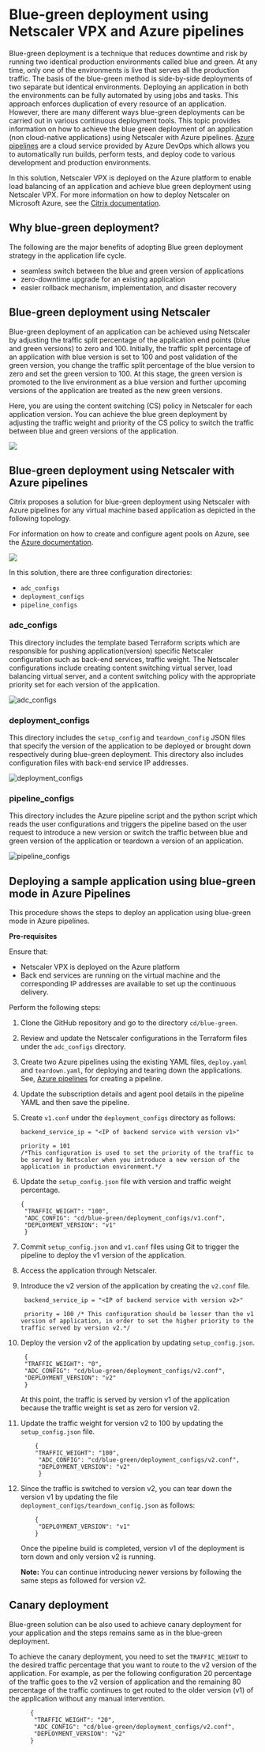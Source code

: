 # Blue-green deployment using Netscaler VPX and Azure pipelines

Blue-green deployment is a technique that reduces downtime and risk by running two identical production environments called blue and green. At any time, only one of the environments is live that serves all the production traffic. The basis of the blue-green method is side-by-side deployments of two separate but identical environments. Deploying an application in both the environments can be fully automated by using jobs and tasks. This approach enforces duplication of every resource of an application. However, there are many different ways blue-green deployments can be carried out in various continuous deployment tools. This topic provides information on how to achieve the blue green deployment of an application (non cloud-native applications) using Netscaler with Azure pipelines. [Azure pipelines](https://docs.microsoft.com/en-us/azure/devops/pipelines/create-first-pipeline) are a cloud service provided by Azure DevOps which allows you to automatically run builds, perform tests, and deploy code to various development and production environments.

In this solution, Netscaler VPX is deployed on the Azure platform to enable load balancing of an application and achieve blue green deployment using Netscaler VPX. For more information on how to deploy Netscaler on Microsoft Azure, see the [Citrix documentation](https://docs.citrix.com/en-us/citrix-adc/current-release/deploying-vpx/deploy-vpx-on-azure.html).


## Why blue-green deployment?

The following are the major benefits of adopting Blue green deployment strategy in the application life cycle.

- seamless switch between the blue and green version of applications
- zero-downtime upgrade for an existing application
- easier rollback mechanism, implementation, and disaster recovery

## Blue-green deployment using Netscaler

Blue-green deployment of an application can be achieved using Netscaler by adjusting the traffic split percentage of the application end points (blue and green versions) to zero and 100. Initially, the traffic split percentage of an application with blue version is set to 100 and post validation of the green version, you change the traffic split percentage of the blue version to zero and set the green version to 100. At this stage, the green version is promoted to the live environment as a blue version and further upcoming versions of the application are treated as the new green versions.

Here, you are using the content switching (CS) policy in Netscaler for each application version. You can achieve the blue green deployment by adjusting the traffic weight and priority of the CS policy to switch the traffic between blue and green versions of the application.

![](../../docs/media/blue-green-deployment.png)

## Blue-green deployment using Netscaler with Azure pipelines

Citrix proposes a solution for blue-green deployment using Netscaler with Azure pipelines for any virtual machine based application as depicted in the following topology.

For information on how to create and configure agent pools on Azure, see the [Azure documentation](https://docs.microsoft.com/en-us/azure/devops/pipelines/agents/pools-queues?view=azure-devops&tabs=yaml%2Cbrowser).

![](../../docs/media/topology-blue-green.png)

In this solution, there are three configuration directories:

- `adc_configs`
- `deployment_configs`
- `pipeline_configs`


### adc_configs

This directory includes the template based Terraform scripts which are responsible for pushing application(version) specific Netscaler configuration such as back-end services, traffic weight. The Netscaler configurations include creating content switching virtual server, load balancing virtual server, and a content switching policy with the appropriate priority set for each version of the application.

![adc_configs](../../docs/media/adc-configs.png)

### deployment_configs

This directory includes the `setup_config` and `teardown_config` JSON files that specify the version of the application to be deployed or brought down respectively during blue-green deployment. This directory also includes configuration files with back-end service IP addresses.

![deployment_configs](../../docs/media/deployment-configs-bg.png)

### pipeline_configs

This directory includes the Azure pipeline script and the python script which reads the user configurations and triggers the pipeline based on the user request to introduce a new version or switch the traffic between blue and green version of the application or teardown a version of an application.

![pipeline_configs](../../docs/media/pipeline-configs-bg.png)

## Deploying a sample application using blue-green mode in Azure Pipelines

This procedure shows the steps to deploy an application using blue-green mode in Azure pipelines. 

**Pre-requisites**

Ensure that:
- Netscaler VPX is deployed on the Azure platform
- Back end services are running on the virtual machine and the corresponding IP addresses are available to set up the continuous delivery. 

Perform the following steps:

1. Clone the GitHub repository and go to the directory `cd/blue-green`.

1. Review and update the Netscaler configurations in the Terraform files under the `adc_configs` directory.

1. Create two Azure pipelines using the existing YAML files, `deploy.yaml` and `teardown.yaml`, for deploying and tearing down the applications. See, [Azure pipelines](https://docs.microsoft.com/en-us/azure/devops/pipelines/create-first-pipeline) for creating a pipeline.

1. Update the subscription details and agent pool details in the pipeline YAML and then save the pipeline.

1. Create `v1.conf` under the `deployment_configs` directory as follows:

       backend_service_ip = "<IP of backend service with version v1>"

       priority = 101 
       /*This configuration is used to set the priority of the traffic to be served by Netscaler when you introduce a new version of the application in production environment.*/

1. Update the `setup_config.json` file with version and traffic weight percentage.

       {
        "TRAFFIC_WEIGHT": "100",
        "ADC_CONFIG": "cd/blue-green/deployment_configs/v1.conf",
        "DEPLOYMENT_VERSION": "v1"
        }

1. Commit `setup_config.json` and `v1.conf` files using Git to trigger the pipeline to deploy the v1 version of the application.


1. Access the application through Netscaler. 

1. Introduce the v2 version of the application by creating the `v2.conf` file.

        backend_service_ip = "<IP of backend service with version v2>"

        priority = 100 /* This configuration should be lesser than the v1 version of application, in order to set the higher priority to the traffic served by version v2.*/
    
1. Deploy the version v2 of the application by updating `setup_config.json`.

        {
        "TRAFFIC_WEIGHT": "0",
        "ADC_CONFIG": "cd/blue-green/deployment_configs/v2.conf",
        "DEPLOYMENT_VERSION": "v2"
        }
    At this point, the traffic is served by version v1 of the application because the traffic weight is set as zero for version v2.

1. Update the traffic weight for version v2 to 100 by updating the `setup_config.json` file.


           {
           "TRAFFIC_WEIGHT": "100",
            "ADC_CONFIG": "cd/blue-green/deployment_configs/v2.conf",
            "DEPLOYMENT_VERSION": "v2"
            }

1. Since the traffic is switched to version v2, you can tear down the version v1 by updating the file `deployment_configs/teardown_config.json` as follows:

           {
            "DEPLOYMENT_VERSION": "v1"
           }

 
   Once the pipeline build is completed, version v1 of the deployment is torn down and only version v2 is running.

   **Note:** You can continue introducing newer versions by following the same steps as followed for version v2.

## Canary deployment

Blue-green solution can be also used to achieve canary deployment for your application and the steps remains same as in the blue-green deployment.

To achieve the canary deployment, you need to set the `TRAFFIC_WEIGHT` to the desired traffic percentage that you want to route to the v2 version of the application. 
For example, as per the following configuration 20 percentage of the traffic goes to the v2 version of application and the remaining 80 percentage of the traffic continues to get routed to the older version (v1) of the application without any manual intervention.


          {
           "TRAFFIC_WEIGHT": "20",
           "ADC_CONFIG": "cd/blue-green/deployment_configs/v2.conf",
           "DEPLOYMENT_VERSION": "v2"
          }
























